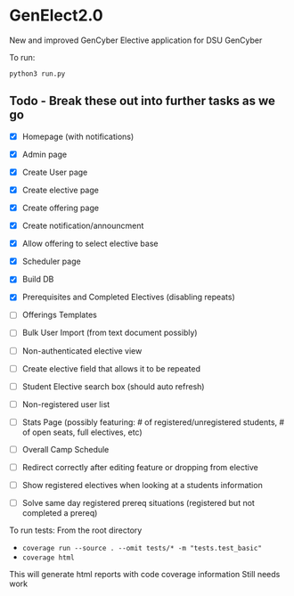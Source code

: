# GenElect2.0
New and improved GenCyber Elective application for DSU GenCyber

To run:

`python3 run.py`

## Todo - Break these out into further tasks as we go 
- [X] Homepage (with notifications)
- [X] Admin page
- [X] Create User page
- [X] Create elective page
- [X] Create offering page
- [X] Create notification/announcment
- [X] Allow offering to select elective base
- [X] Scheduler page
- [X] Build DB
- [X] Prerequisites and Completed Electives (disabling repeats)
- [ ] Offerings Templates
- [ ] Bulk User Import (from text document possibly)
- [ ] Non-authenticated elective view
- [ ] Create elective field that allows it to be repeated
- [ ] Student Elective search box (should auto refresh)
- [ ] Non-registered user list
- [ ] Stats Page (possibly featuring: # of registered/unregistered students, # of open seats, full electives, etc)
- [ ] Overall Camp Schedule
- [ ] Redirect correctly after editing feature or dropping from elective
- [ ] Show registered electives when looking at a students information
- [ ] Solve same day registered prereq situations (registered but not completed a prereq)




To run tests:
From the root directory
- `coverage run --source . --omit tests/* -m "tests.test_basic"`
- `coverage html`

This will generate html reports with code coverage information
Still needs work